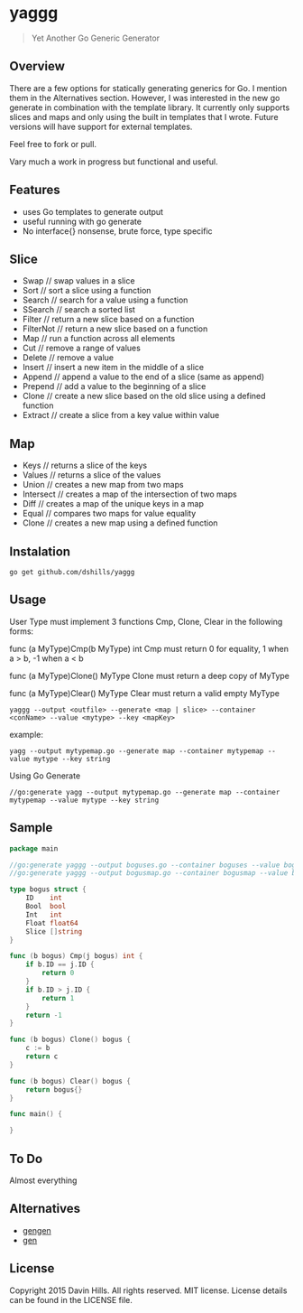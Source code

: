 # yaggg
>Yet Another Go Generic Generator

## Overview
There are a few options for statically generating generics for Go. I mention them in the Alternatives section. However, I was interested in the new go generate in combination with the template library. It currently only supports slices and maps and only using the built in templates that I wrote. Future versions will have support for external templates.

Feel free to fork or pull.

Vary much a work in progress but functional and useful.

## Features
- uses Go templates to generate output
- useful running with go generate
- No interface{} nonsense, brute force, type specific

## Slice
- Swap // swap values in a slice
- Sort // sort a slice using a function
- Search // search for a value using a function
- SSearch // search a sorted list
- Filter // return a new slice based on a function
- FilterNot // return a new slice based on a function
- Map // run a function across all elements
- Cut // remove a range of values
- Delete // remove a value
- Insert // insert a new item in the middle of a slice
- Append // append a value to the end of a slice (same as append)
- Prepend // add a value to the beginning of a slice
- Clone // create a new slice based on the old slice using a defined function
- Extract // create a slice from a key value within value

## Map
- Keys // returns a slice of the keys
- Values // returns a slice of the values
- Union // creates a new map from two maps
- Intersect // creates a map of the intersection of two maps
- Diff // creates a map of the unique keys in a map
- Equal // compares two maps for value equality
- Clone // creates a new map using a defined function

## Instalation
	go get github.com/dshills/yaggg

## Usage
User Type must implement 3 functions Cmp, Clone, Clear in the following forms:

func (a MyType)Cmp(b MyType) int
Cmp must return 0 for equality, 1 when a > b, -1 when a < b

func (a MyType)Clone() MyType
Clone must return a deep copy of MyType

func (a MyType)Clear() MyType
Clear must return a valid empty MyType

	yaggg --output <outfile> --generate <map | slice> --container <conName> --value <mytype> --key <mapKey>

example:

	yagg --output mytypemap.go --generate map --container mytypemap --value mytype --key string

Using Go Generate

	//go:generate yagg --output mytypemap.go --generate map --container mytypemap --value mytype --key string

## Sample
```Go
package main

//go:generate yaggg --output boguses.go --container boguses --value bogus
//go:generate yaggg --output bogusmap.go --container bogusmap --value bogus --key string --generate map

type bogus struct {
	ID    int
	Bool  bool
	Int   int
	Float float64
	Slice []string
}

func (b bogus) Cmp(j bogus) int {
	if b.ID == j.ID {
		return 0
	}
	if b.ID > j.ID {
		return 1
	}
	return -1
}

func (b bogus) Clone() bogus {
	c := b
	return c
}

func (b bogus) Clear() bogus {
	return bogus{}
}

func main() {

}
```

## To Do
Almost everything

## Alternatives
* [gengen](https://github.com/joeshaw/gengen)
* [gen](http://clipperhouse.github.io/gen/)

## License
Copyright 2015 Davin Hills. All rights reserved.
MIT license. License details can be found in the LICENSE file.
